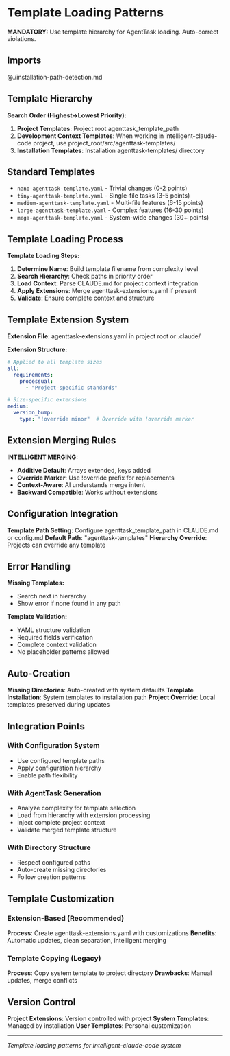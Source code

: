 # Template Loading Patterns

**MANDATORY:** Use template hierarchy for AgentTask loading. Auto-correct violations.

## Imports

@./installation-path-detection.md

## Template Hierarchy

**Search Order (Highest→Lowest Priority):**
1. **Project Templates**: Project root agenttask_template_path
2. **Development Context Templates**: When working in intelligent-claude-code project, use project_root/src/agenttask-templates/
3. **Installation Templates**: Installation agenttask-templates/ directory

## Standard Templates

- `nano-agenttask-template.yaml` - Trivial changes (0-2 points)
- `tiny-agenttask-template.yaml` - Single-file tasks (3-5 points)  
- `medium-agenttask-template.yaml` - Multi-file features (6-15 points)
- `large-agenttask-template.yaml` - Complex features (16-30 points)
- `mega-agenttask-template.yaml` - System-wide changes (30+ points)

## Template Loading Process

**Template Loading Steps:**
1. **Determine Name**: Build template filename from complexity level
2. **Search Hierarchy**: Check paths in priority order
3. **Load Context**: Parse CLAUDE.md for project context integration
4. **Apply Extensions**: Merge agenttask-extensions.yaml if present
5. **Validate**: Ensure complete context and structure

## Template Extension System

**Extension File**: agenttask-extensions.yaml in project root or .claude/

**Extension Structure:**
```yaml
# Applied to all template sizes
all:
  requirements:
    processual:
      - "Project-specific standards"

# Size-specific extensions
medium:
  version_bump:
    type: "!override minor"  # Override with !override marker
```

## Extension Merging Rules

**INTELLIGENT MERGING:**
- **Additive Default**: Arrays extended, keys added
- **Override Marker**: Use !override prefix for replacements  
- **Context-Aware**: AI understands merge intent
- **Backward Compatible**: Works without extensions

## Configuration Integration

**Template Path Setting**: Configure agenttask_template_path in CLAUDE.md or config.md
**Default Path**: "agenttask-templates"
**Hierarchy Override**: Projects can override any template

## Error Handling

**Missing Templates:**
- Search next in hierarchy
- Show error if none found in any path

**Template Validation:**
- YAML structure validation
- Required fields verification
- Complete context validation
- No placeholder patterns allowed

## Auto-Creation

**Missing Directories**: Auto-created with system defaults
**Template Installation**: System templates to installation path
**Project Override**: Local templates preserved during updates

## Integration Points

### With Configuration System
- Use configured template paths
- Apply configuration hierarchy
- Enable path flexibility

### With AgentTask Generation  
- Analyze complexity for template selection
- Load from hierarchy with extension processing
- Inject complete project context
- Validate merged template structure

### With Directory Structure
- Respect configured paths
- Auto-create missing directories
- Follow creation patterns

## Template Customization

### Extension-Based (Recommended)
**Process**: Create agenttask-extensions.yaml with customizations
**Benefits**: Automatic updates, clean separation, intelligent merging

### Template Copying (Legacy)
**Process**: Copy system template to project directory
**Drawbacks**: Manual updates, merge conflicts

## Version Control

**Project Extensions**: Version controlled with project
**System Templates**: Managed by installation
**User Templates**: Personal customization

---
*Template loading patterns for intelligent-claude-code system*